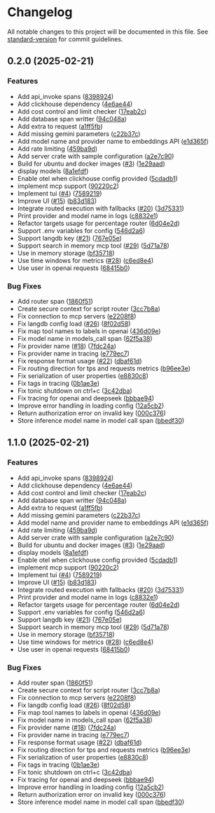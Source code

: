 # Changelog

All notable changes to this project will be documented in this file. See [standard-version](https://github.com/conventional-changelog/standard-version) for commit guidelines.

## 0.2.0 (2025-02-21)


### Features

* Add api_invoke spans ([8398924](https://github.com/langdb/ai-gateway/commit/83989242ebeb89626f95ba60e641cc48ddb81e1a))
* Add clickhouse dependency ([4e6ae44](https://github.com/langdb/ai-gateway/commit/4e6ae44244d78baaaf4a1ca2db8d34e0d4aaf490))
* Add cost control and limit checker ([17eab2c](https://github.com/langdb/ai-gateway/commit/17eab2cc5298f5421d2198bceb500bd5cf593010))
* Add database span writter ([94c048a](https://github.com/langdb/ai-gateway/commit/94c048a3d6d30e44d69300b7cedb877a1a19e66a))
* Add extra to request ([a1ff5fb](https://github.com/langdb/ai-gateway/commit/a1ff5fb71529350b5a1541f9d934a865f1373614))
* Add missing gemini parameters ([c22b37c](https://github.com/langdb/ai-gateway/commit/c22b37cb4aef07ca82b9a4e95b8421270c022e49))
* Add model name and provider name to embeddings API ([e1d365f](https://github.com/langdb/ai-gateway/commit/e1d365f31b58727c2c496ebdb41547d1bde27fa8))
* Add rate limiting ([459ba9d](https://github.com/langdb/ai-gateway/commit/459ba9d4eb4ccaf8fbc2d4df696df85637320ea9))
* Add server crate with sample configuration ([a2e7c90](https://github.com/langdb/ai-gateway/commit/a2e7c9025e9ca4116860916fbc183c97bccc89b4))
* Build for ubuntu and docker images ([#3](https://github.com/langdb/ai-gateway/issues/3)) ([1e29aad](https://github.com/langdb/ai-gateway/commit/1e29aad79853015760a7f2f06f7e9e993e60c8b2))
* display models ([8a1efdf](https://github.com/langdb/ai-gateway/commit/8a1efdfc6e99a5728d5a962a7897f74a621c9d6d))
* Enable otel when clickhouse config provided ([5cdadb1](https://github.com/langdb/ai-gateway/commit/5cdadb169502c1864f2a31588fc4ad4b1eb24e07))
* implement mcp support ([90220c2](https://github.com/langdb/ai-gateway/commit/90220c289f5d37666002fd957d4cd0199013dac0))
* Implement tui ([#4](https://github.com/langdb/ai-gateway/issues/4)) ([7589219](https://github.com/langdb/ai-gateway/commit/758921962d9d2140b9814ad374f5e1e4ffc90d24))
* Improve UI ([#15](https://github.com/langdb/ai-gateway/issues/15)) ([b83d183](https://github.com/langdb/ai-gateway/commit/b83d18391dba63edbf2f14855f18b95513c15cb9))
* Integrate routed execution with fallbacks ([#20](https://github.com/langdb/ai-gateway/issues/20)) ([3d75331](https://github.com/langdb/ai-gateway/commit/3d75331cd49b4cb031371685539c3ff102f0d666))
* Print provider and model name in logs ([c8832e1](https://github.com/langdb/ai-gateway/commit/c8832e1169c4c907ea19fe126ac8abdea8664f5e))
* Refactor targets usage for percentage router ([6d04e2d](https://github.com/langdb/ai-gateway/commit/6d04e2d736ba8837e57de8b311c8eaf8baaf62b8))
* Support .env variables for config ([546d2a6](https://github.com/langdb/ai-gateway/commit/546d2a66ab51263c857a7424570bddc8ad737271))
* Support langdb key ([#21](https://github.com/langdb/ai-gateway/issues/21)) ([767e05e](https://github.com/langdb/ai-gateway/commit/767e05e450b8d61bc345c0849feb20e6bf7dd07f))
* Support search in memory mcp tool ([#29](https://github.com/langdb/ai-gateway/issues/29)) ([5d71a78](https://github.com/langdb/ai-gateway/commit/5d71a783026ebad1eb3525b7ffd28be6ba8fb89f))
* Use in memory storage ([bf35718](https://github.com/langdb/ai-gateway/commit/bf357181d34e02392444ddc465e880a720e9a4b8))
* Use time windows for metrics ([#28](https://github.com/langdb/ai-gateway/issues/28)) ([c6ed8e4](https://github.com/langdb/ai-gateway/commit/c6ed8e46dec5b25b88844e853960d39ab1034e1c))
* Use user in openai requests ([68415b0](https://github.com/langdb/ai-gateway/commit/68415b015f4238ed942e4d5c293119c5fc6b995a))


### Bug Fixes

* Add router span ([1860f51](https://github.com/langdb/ai-gateway/commit/1860f51b2874fa81e4117b35dc3e1f98f439413b))
* Create secure context for script router ([3cc7b8a](https://github.com/langdb/ai-gateway/commit/3cc7b8affd6d9fe0190f4bab530eca5a33d15ca8))
* Fix connection to mcp servers ([e2208f8](https://github.com/langdb/ai-gateway/commit/e2208f8d21eabe52e274e4b6777a6eee9cda0815))
* Fix langdb config load ([#26](https://github.com/langdb/ai-gateway/issues/26)) ([8f02d58](https://github.com/langdb/ai-gateway/commit/8f02d587a66ccf557290050a30ea2c16ed9d2745))
* Fix map tool names to labels in openai ([436d09e](https://github.com/langdb/ai-gateway/commit/436d09e70b9ec907ee1c3a42a59b6f7e0561b9e4))
* Fix model name in models_call span ([62f5a38](https://github.com/langdb/ai-gateway/commit/62f5a382228ee757b054f455ef75308cf5bf4b42))
* Fix provider name ([#18](https://github.com/langdb/ai-gateway/issues/18)) ([7fdc24a](https://github.com/langdb/ai-gateway/commit/7fdc24a883fa8462eed7d0512d76649f887c0b06))
* Fix provider name in tracing ([e779ec7](https://github.com/langdb/ai-gateway/commit/e779ec76b49e9fae45ef14cf9a9826bb8e66a1ce))
* Fix response format usage ([#22](https://github.com/langdb/ai-gateway/issues/22)) ([dbaf61d](https://github.com/langdb/ai-gateway/commit/dbaf61d16d34a6a1747a982ad8d1ac7150963991))
* Fix routing direction for tps and requests metrics ([b96ee3e](https://github.com/langdb/ai-gateway/commit/b96ee3ebf7cb03700442897371e1e12a001eeead))
* Fix serialization of user properties ([e8830c8](https://github.com/langdb/ai-gateway/commit/e8830c82b405f73db6af3489a3238f84635a420f))
* Fix tags in tracing ([0b1ae3e](https://github.com/langdb/ai-gateway/commit/0b1ae3ef2e473b52a132605313373dea6babddfd))
* Fix tonic shutdown on ctrl+c ([3c42dba](https://github.com/langdb/ai-gateway/commit/3c42dba456ea566519cff5817d9d3bbf5ce40a7f))
* Fix tracing for openai and deepseek ([bbbae94](https://github.com/langdb/ai-gateway/commit/bbbae94e7b2f0b89d12a6f00a07bf344857d044e))
* Improve error handling in loading config ([12a5cb2](https://github.com/langdb/ai-gateway/commit/12a5cb26d94010f8c52f221dd9f5debea9c7f9bc))
* Return authorization error on invalid key ([000c376](https://github.com/langdb/ai-gateway/commit/000c376db6c733fbc522050a2f3d9a9639b568d0))
* Store inference model name in model call span ([bbedf30](https://github.com/langdb/ai-gateway/commit/bbedf300416edd5a7f39ade51065568b6e6716e9))

## 1.1.0 (2025-02-21)


### Features

* Add api_invoke spans ([8398924](https://github.com/langdb/ai-gateway/commit/83989242ebeb89626f95ba60e641cc48ddb81e1a))
* Add clickhouse dependency ([4e6ae44](https://github.com/langdb/ai-gateway/commit/4e6ae44244d78baaaf4a1ca2db8d34e0d4aaf490))
* Add cost control and limit checker ([17eab2c](https://github.com/langdb/ai-gateway/commit/17eab2cc5298f5421d2198bceb500bd5cf593010))
* Add database span writter ([94c048a](https://github.com/langdb/ai-gateway/commit/94c048a3d6d30e44d69300b7cedb877a1a19e66a))
* Add extra to request ([a1ff5fb](https://github.com/langdb/ai-gateway/commit/a1ff5fb71529350b5a1541f9d934a865f1373614))
* Add missing gemini parameters ([c22b37c](https://github.com/langdb/ai-gateway/commit/c22b37cb4aef07ca82b9a4e95b8421270c022e49))
* Add model name and provider name to embeddings API ([e1d365f](https://github.com/langdb/ai-gateway/commit/e1d365f31b58727c2c496ebdb41547d1bde27fa8))
* Add rate limiting ([459ba9d](https://github.com/langdb/ai-gateway/commit/459ba9d4eb4ccaf8fbc2d4df696df85637320ea9))
* Add server crate with sample configuration ([a2e7c90](https://github.com/langdb/ai-gateway/commit/a2e7c9025e9ca4116860916fbc183c97bccc89b4))
* Build for ubuntu and docker images ([#3](https://github.com/langdb/ai-gateway/issues/3)) ([1e29aad](https://github.com/langdb/ai-gateway/commit/1e29aad79853015760a7f2f06f7e9e993e60c8b2))
* display models ([8a1efdf](https://github.com/langdb/ai-gateway/commit/8a1efdfc6e99a5728d5a962a7897f74a621c9d6d))
* Enable otel when clickhouse config provided ([5cdadb1](https://github.com/langdb/ai-gateway/commit/5cdadb169502c1864f2a31588fc4ad4b1eb24e07))
* implement mcp support ([90220c2](https://github.com/langdb/ai-gateway/commit/90220c289f5d37666002fd957d4cd0199013dac0))
* Implement tui ([#4](https://github.com/langdb/ai-gateway/issues/4)) ([7589219](https://github.com/langdb/ai-gateway/commit/758921962d9d2140b9814ad374f5e1e4ffc90d24))
* Improve UI ([#15](https://github.com/langdb/ai-gateway/issues/15)) ([b83d183](https://github.com/langdb/ai-gateway/commit/b83d18391dba63edbf2f14855f18b95513c15cb9))
* Integrate routed execution with fallbacks ([#20](https://github.com/langdb/ai-gateway/issues/20)) ([3d75331](https://github.com/langdb/ai-gateway/commit/3d75331cd49b4cb031371685539c3ff102f0d666))
* Print provider and model name in logs ([c8832e1](https://github.com/langdb/ai-gateway/commit/c8832e1169c4c907ea19fe126ac8abdea8664f5e))
* Refactor targets usage for percentage router ([6d04e2d](https://github.com/langdb/ai-gateway/commit/6d04e2d736ba8837e57de8b311c8eaf8baaf62b8))
* Support .env variables for config ([546d2a6](https://github.com/langdb/ai-gateway/commit/546d2a66ab51263c857a7424570bddc8ad737271))
* Support langdb key ([#21](https://github.com/langdb/ai-gateway/issues/21)) ([767e05e](https://github.com/langdb/ai-gateway/commit/767e05e450b8d61bc345c0849feb20e6bf7dd07f))
* Support search in memory mcp tool ([#29](https://github.com/langdb/ai-gateway/issues/29)) ([5d71a78](https://github.com/langdb/ai-gateway/commit/5d71a783026ebad1eb3525b7ffd28be6ba8fb89f))
* Use in memory storage ([bf35718](https://github.com/langdb/ai-gateway/commit/bf357181d34e02392444ddc465e880a720e9a4b8))
* Use time windows for metrics ([#28](https://github.com/langdb/ai-gateway/issues/28)) ([c6ed8e4](https://github.com/langdb/ai-gateway/commit/c6ed8e46dec5b25b88844e853960d39ab1034e1c))
* Use user in openai requests ([68415b0](https://github.com/langdb/ai-gateway/commit/68415b015f4238ed942e4d5c293119c5fc6b995a))


### Bug Fixes

* Add router span ([1860f51](https://github.com/langdb/ai-gateway/commit/1860f51b2874fa81e4117b35dc3e1f98f439413b))
* Create secure context for script router ([3cc7b8a](https://github.com/langdb/ai-gateway/commit/3cc7b8affd6d9fe0190f4bab530eca5a33d15ca8))
* Fix connection to mcp servers ([e2208f8](https://github.com/langdb/ai-gateway/commit/e2208f8d21eabe52e274e4b6777a6eee9cda0815))
* Fix langdb config load ([#26](https://github.com/langdb/ai-gateway/issues/26)) ([8f02d58](https://github.com/langdb/ai-gateway/commit/8f02d587a66ccf557290050a30ea2c16ed9d2745))
* Fix map tool names to labels in openai ([436d09e](https://github.com/langdb/ai-gateway/commit/436d09e70b9ec907ee1c3a42a59b6f7e0561b9e4))
* Fix model name in models_call span ([62f5a38](https://github.com/langdb/ai-gateway/commit/62f5a382228ee757b054f455ef75308cf5bf4b42))
* Fix provider name ([#18](https://github.com/langdb/ai-gateway/issues/18)) ([7fdc24a](https://github.com/langdb/ai-gateway/commit/7fdc24a883fa8462eed7d0512d76649f887c0b06))
* Fix provider name in tracing ([e779ec7](https://github.com/langdb/ai-gateway/commit/e779ec76b49e9fae45ef14cf9a9826bb8e66a1ce))
* Fix response format usage ([#22](https://github.com/langdb/ai-gateway/issues/22)) ([dbaf61d](https://github.com/langdb/ai-gateway/commit/dbaf61d16d34a6a1747a982ad8d1ac7150963991))
* Fix routing direction for tps and requests metrics ([b96ee3e](https://github.com/langdb/ai-gateway/commit/b96ee3ebf7cb03700442897371e1e12a001eeead))
* Fix serialization of user properties ([e8830c8](https://github.com/langdb/ai-gateway/commit/e8830c82b405f73db6af3489a3238f84635a420f))
* Fix tags in tracing ([0b1ae3e](https://github.com/langdb/ai-gateway/commit/0b1ae3ef2e473b52a132605313373dea6babddfd))
* Fix tonic shutdown on ctrl+c ([3c42dba](https://github.com/langdb/ai-gateway/commit/3c42dba456ea566519cff5817d9d3bbf5ce40a7f))
* Fix tracing for openai and deepseek ([bbbae94](https://github.com/langdb/ai-gateway/commit/bbbae94e7b2f0b89d12a6f00a07bf344857d044e))
* Improve error handling in loading config ([12a5cb2](https://github.com/langdb/ai-gateway/commit/12a5cb26d94010f8c52f221dd9f5debea9c7f9bc))
* Return authorization error on invalid key ([000c376](https://github.com/langdb/ai-gateway/commit/000c376db6c733fbc522050a2f3d9a9639b568d0))
* Store inference model name in model call span ([bbedf30](https://github.com/langdb/ai-gateway/commit/bbedf300416edd5a7f39ade51065568b6e6716e9))
